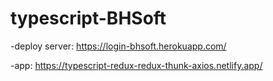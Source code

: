 # typescript-BHSoft

-deploy server: https://login-bhsoft.herokuapp.com/

-app: https://typescript-redux-redux-thunk-axios.netlify.app/

